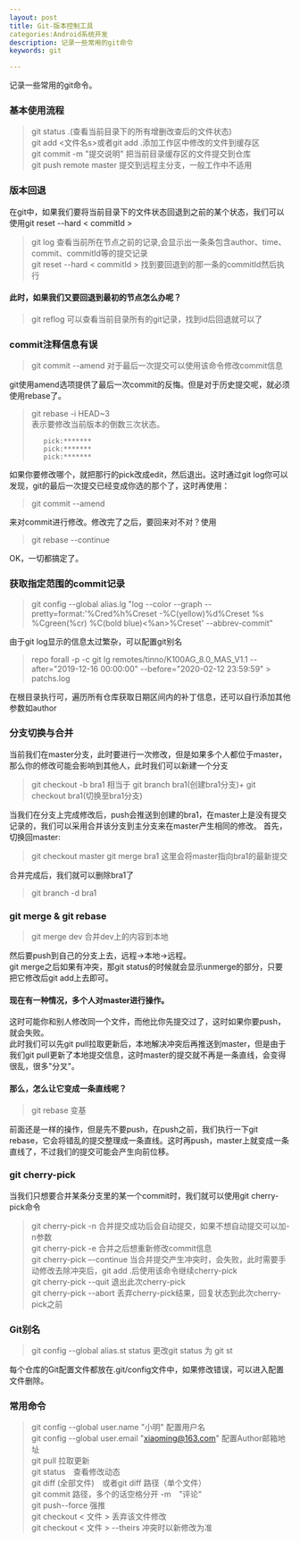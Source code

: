 ```yaml
---
layout: post
title: Git-版本控制工具
categories:Android系统开发
description: 记录一些常用的git命令
keywords: git

---
```


记录一些常用的git命令。

### 基本使用流程
> git status .(查看当前目录下的所有增删改查后的文件状态)<br>
> git add <文件名s>或者git add .添加工作区中修改的文件到缓存区<br>
> git commit -m "提交说明" 把当前目录缓存区的文件提交到仓库<br>
> git push remote master 提交到远程主分支，一般工作中不适用<br>
>


### 版本回退
在git中，如果我们要将当前目录下的文件状态回退到之前的某个状态，我们可以使用git reset --hard < commitId ><br>
> git log 查看当前所在节点之前的记录,会显示出一条条包含author、time、commit、commitId等的提交记录<br>
> git reset --hard < commitId > 找到要回退到的那一条的commitId然后执行<br>
>
#### 此时，如果我们又要回退到最初的节点怎么办呢？
>git reflog 可以查看当前目录所有的git记录，找到id后回退就可以了<br>
>
### commit注释信息有误
> git commit --amend 对于最后一次提交可以使用该命令修改commit信息<br>
> 
git使用amend选项提供了最后一次commit的反悔。但是对于历史提交呢，就必须使用rebase了。<br>
> git rebase -i HEAD~3<br> 表示要修改当前版本的倒数三次状态。
> 
>        pick:*******
>        pick:*******
>        pick:*******
>
如果你要修改哪个，就把那行的pick改成edit，然后退出。这时通过git log你可以发现，git的最后一次提交已经变成你选的那个了，这时再使用：
> git commit --amend<br>
>
来对commit进行修改。修改完了之后，要回来对不对？使用
> git rebase --continue<br>
> 
OK，一切都搞定了。
### 获取指定范围的commit记录
> git config --global alias.lg "log --color --graph --pretty=format:'%Cred%h%Creset -%C(yellow)%d%Creset %s %Cgreen(%cr) %C(bold blue)<%an>%Creset' --abbrev-commit"  
>
由于git log显示的信息太过繁杂，可以配置git别名
> repo forall -p -c git lg  remotes/tinno/K100AG_8.0_MAS_V1.1 --after="2019-12-16 00:00:00" --before="2020-02-12 23:59:59"  > patchs.log
>
在根目录执行可，遍历所有仓库获取日期区间内的补丁信息，还可以自行添加其他参数如author

### 分支切换与合并
当前我们在master分支，此时要进行一次修改，但是如果多个人都位于master，那么你的修改可能会影响到其他人，此时我们可以新建一个分支
> git checkout -b bra1 相当于 git branch bra1(创建bra1分支)+ git checkout bra1(切换至bra1分支)
>
当我们在分支上完成修改后，push会推送到创建的bra1，在master上是没有提交记录的，我们可以采用合并该分支到主分支来在master产生相同的修改。
首先，切换回master:
> git checkout master 
> git merge bra1 这里会将master指向bra1的最新提交
>
合并完成后，我们就可以删除bra1了
> git branch -d bra1 
>
### git merge & git rebase
> git merge dev 合并dev上的内容到本地
>
然后要push到自己的分支上去，远程->本地->远程。<br>
git merge之后如果有冲突，那git status的时候就会显示unmerge的部分，只要把它修改后git add上去即可。
#### 现在有一种情况，多个人对master进行操作。
这时可能你和别人修改同一个文件，而他比你先提交过了，这时如果你要push，就会失败。<br>
此时我们可以先git pull拉取更新后，本地解决冲突后再推送到master，但是由于我们git pull更新了本地提交信息，这时master的提交就不再是一条直线，会变得很乱，很多"分叉"。<br>
#### 那么，怎么让它变成一条直线呢？
> git rebase 变基
>
前面还是一样的操作，但是先不要push，在push之前，我们执行一下git rebase，它会将错乱的提交整理成一条直线。这时再push，master上就变成一条直线了，不过我们的提交可能会产生向前位移。

### git cherry-pick
当我们只想要合并某条分支里的某一个commit时，我们就可以使用git cherry-pick命令
> git cherry-pick -n 合并提交成功后会自动提交，如果不想自动提交可以加-n参数<br>
> git cherry-pick -e 合并之后想重新修改commit信息<br>
> git cherry-pick –-continue 当合并提交产生冲突时，会失败，此时需要手动修改去除冲突后，git add .后使用该命令继续cherry-pick<br>
> git cherry-pick --quit 退出此次cherry-pick<br>
> git cherry-pick --abort 丢弃cherry-pick结果，回复状态到此次cherry-pick之前<br>
>
### Git别名
> git config --global alias.st status 更改git status 为 git st
> 
每个仓库的Git配置文件都放在.git/config文件中，如果修改错误，可以进入配置文件删除。


### 常用命令
> git config --global user.name "小明" 配置用户名<br>
> git config --global user.email "xiaoming@163.com" 配置Author邮箱地址<br>
> git pull 拉取更新<br>
> git status　查看修改动态<br>
> git diff (全部文件)　或者git diff 路径（单个文件）<br>
> git commit 路径，多个的话空格分开 -m　"评论"<br>
> git push--force 强推<br>
> git checkout < 文件 > 丢弃该文件修改<br>
> git checkout < 文件 > --theirs 冲突时以新修改为准 
> 
